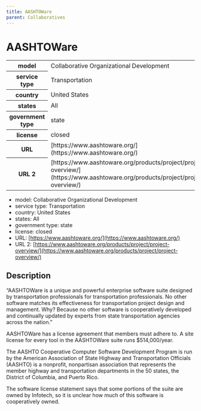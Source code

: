 ```yaml
---
title: AASHTOWare
parent: Collaboratives
---
```


# AASHTOWare

<table>
<tbody>
<tr><th>model</th><td>Collaborative Organizational Development</td></tr>
<tr><th>service type</th><td>Transportation</td></tr>
<tr><th>country</th><td>United States</td></tr>
<tr><th>states</th><td>All</td></tr>
<tr><th>government type</th><td>state</td></tr>
<tr><th>license</th><td>closed</td></tr>
<tr><th>URL</th><td>[https://www.aashtoware.org/](https://www.aashtoware.org/)</td></tr>
<tr><th>URL 2</th><td>[https://www.aashtoware.org/products/project/project-overview/](https://www.aashtoware.org/products/project/project-overview/)</td></tr>
</tbody>
</table>

- model: Collaborative Organizational Development
- service type: Transportation
- country: United States
- states: All
- government type: state
- license: closed
- URL: [https://www.aashtoware.org/](https://www.aashtoware.org/)
- URL 2: [https://www.aashtoware.org/products/project/project-overview/](https://www.aashtoware.org/products/project/project-overview/)

## Description
“AASHTOWare is a unique and powerful enterprise software suite designed by transportation professionals for transportation professionals. No other software matches its effectiveness for transportation project design and management. Why? Because no other software is cooperatively developed and continually updated by experts from state transportation agencies across the nation.”

AASHTOWare has a license agreement that members must adhere to. A site license for every tool in the AASHTOWare suite runs $514,000/year.

The AASHTO Cooperative Computer Software Development Program is run by the American Association of State Highway and Transportation Officials (AASHTO) is a nonprofit, nonpartisan association that represents the member highway and transportation departments in the 50 states, the District of Columbia, and Puerto Rico.

The software license statement says that some portions of the suite are owned by Infotech, so it is unclear how much of this software is cooperatively owned.
